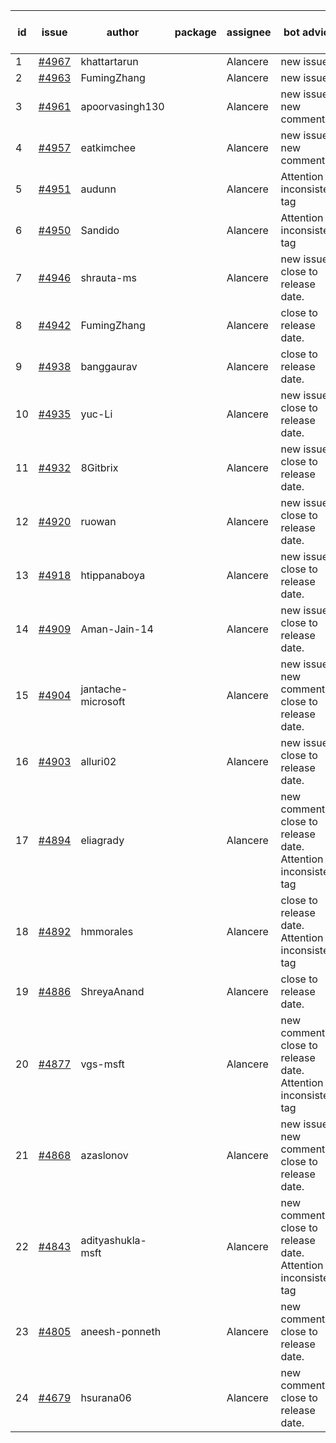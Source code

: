 | id | issue | author | package | assignee | bot advice | created date of issue | target release date | date from target |
| ------ | ------ | ------ | ------ | ------ | ------ | ------ | ------ | :-----: |
| 1 | [#4967](https://github.com/Azure/sdk-release-request/issues/4967) | khattartarun |  | Alancere | new issue. | 02-20 | 03-22 |  |
| 2 | [#4963](https://github.com/Azure/sdk-release-request/issues/4963) | FumingZhang |  | Alancere | new issue. | 02-19 | 03-22 |  |
| 3 | [#4961](https://github.com/Azure/sdk-release-request/issues/4961) | apoorvasingh130 |  | Alancere | new issue. new comment. | 02-19 | 03-22 |  |
| 4 | [#4957](https://github.com/Azure/sdk-release-request/issues/4957) | eatkimchee |  | Alancere | new issue. new comment. | 02-17 | 03-22 |  |
| 5 | [#4951](https://github.com/Azure/sdk-release-request/issues/4951) | audunn |  | Alancere | Attention to inconsistent tag | 02-16 | 03-22 |  |
| 6 | [#4950](https://github.com/Azure/sdk-release-request/issues/4950) | Sandido |  | Alancere | Attention to inconsistent tag | 02-15 | 03-22 |  |
| 7 | [#4946](https://github.com/Azure/sdk-release-request/issues/4946) | shrauta-ms |  | Alancere | new issue. close to release date.  | 02-08 | 02-23 | 1 |
| 8 | [#4942](https://github.com/Azure/sdk-release-request/issues/4942) | FumingZhang |  | Alancere | close to release date.  | 02-02 | 02-23 | 1 |
| 9 | [#4938](https://github.com/Azure/sdk-release-request/issues/4938) | banggaurav |  | Alancere | close to release date.  | 02-01 | 02-23 | 1 |
| 10 | [#4935](https://github.com/Azure/sdk-release-request/issues/4935) | yuc-Li |  | Alancere | new issue. close to release date.  | 02-01 | 02-23 | 1 |
| 11 | [#4932](https://github.com/Azure/sdk-release-request/issues/4932) | 8Gitbrix |  | Alancere | new issue. close to release date.  | 01-31 | 02-23 | 1 |
| 12 | [#4920](https://github.com/Azure/sdk-release-request/issues/4920) | ruowan |  | Alancere | new issue. close to release date.  | 01-26 | 02-23 | 1 |
| 13 | [#4918](https://github.com/Azure/sdk-release-request/issues/4918) | htippanaboya |  | Alancere | new issue. close to release date.  | 01-24 | 02-23 | 1 |
| 14 | [#4909](https://github.com/Azure/sdk-release-request/issues/4909) | Aman-Jain-14 |  | Alancere | new issue. close to release date.  | 01-22 | 02-23 | 1 |
| 15 | [#4904](https://github.com/Azure/sdk-release-request/issues/4904) | jantache-microsoft |  | Alancere | new issue. new comment. close to release date.  | 01-22 | 02-23 | 1 |
| 16 | [#4903](https://github.com/Azure/sdk-release-request/issues/4903) | alluri02 |  | Alancere | new issue. close to release date.  | 01-22 | 02-23 | 1 |
| 17 | [#4894](https://github.com/Azure/sdk-release-request/issues/4894) | eliagrady |  | Alancere | new comment. close to release date.  Attention to inconsistent tag | 01-18 | 02-23 | 1 |
| 18 | [#4892](https://github.com/Azure/sdk-release-request/issues/4892) | hmmorales |  | Alancere | close to release date.  Attention to inconsistent tag | 01-16 | 02-23 | 1 |
| 19 | [#4886](https://github.com/Azure/sdk-release-request/issues/4886) | ShreyaAnand |  | Alancere | close to release date.  | 01-15 | 02-23 | 1 |
| 20 | [#4877](https://github.com/Azure/sdk-release-request/issues/4877) | vgs-msft |  | Alancere | new comment. close to release date.  Attention to inconsistent tag | 01-09 | 02-23 | 1 |
| 21 | [#4868](https://github.com/Azure/sdk-release-request/issues/4868) | azaslonov |  | Alancere | new issue. new comment. close to release date.  | 01-08 | 02-23 | 1 |
| 22 | [#4843](https://github.com/Azure/sdk-release-request/issues/4843) | adityashukla-msft |  | Alancere | new comment. close to release date.  Attention to inconsistent tag | 12-20 | 02-23 | 1 |
| 23 | [#4805](https://github.com/Azure/sdk-release-request/issues/4805) | aneesh-ponneth |  | Alancere | new comment. close to release date.  | 11-29 | 02-23 | 1 |
| 24 | [#4679](https://github.com/Azure/sdk-release-request/issues/4679) | hsurana06 |  | Alancere | new comment. close to release date.  | 10-23 | 02-23 | 1 |
